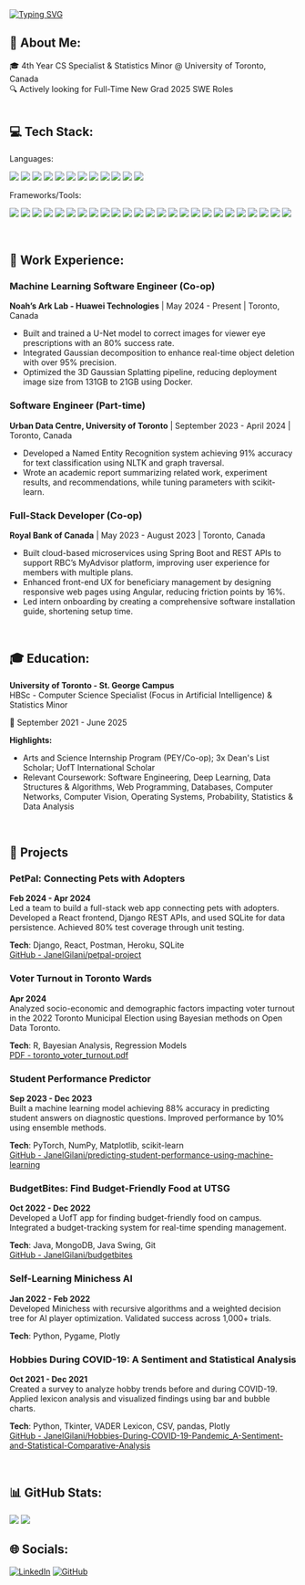 
 
<a href="https://git.io/typing-svg">
  <img id="typing-svg" src="https://readme-typing-svg.demolab.com?font=Fira+Code&weight=600&pause=1000&color=42C6FF&width=600&lines=%24+echo+%27Hello%2C+I+am+Janel+Gilani%21%27" alt="Typing SVG" />
</a>


## 💫 About Me: 
🎓 4th Year CS Specialist & Statistics Minor @ University of Toronto, Canada  
🔍 Actively looking for Full-Time New Grad 2025 SWE Roles  
<br>

## 💻 Tech Stack:

Languages:<p align="left"> 
  <img src="https://img.shields.io/badge/python-3670A0?style=for-the-badge&logo=python&logoColor=ffdd54" />
  <img src="https://img.shields.io/badge/javascript-%23F7DF1E.svg?style=for-the-badge&logo=javascript&logoColor=black" />
  <img src="https://img.shields.io/badge/typescript-%23007ACC.svg?style=for-the-badge&logo=typescript&logoColor=white" />
  <img src="https://img.shields.io/badge/java-%23ED8B00.svg?style=for-the-badge&logo=openjdk&logoColor=white" />
  <img src="https://img.shields.io/badge/c-%2300599C.svg?style=for-the-badge&logo=c&logoColor=white" />
  <img src="https://img.shields.io/badge/sql-%2300f.svg?style=for-the-badge&logo=sql&logoColor=white" />
  <img src="https://img.shields.io/badge/r-%23276DC3.svg?style=for-the-badge&logo=r&logoColor=white" />
  <img src="https://img.shields.io/badge/go-%2300ADD8.svg?style=for-the-badge&logo=go&logoColor=white" />
  <img src="https://img.shields.io/badge/html5-%23E34F26.svg?style=for-the-badge&logo=html5&logoColor=white" />
  <img src="https://img.shields.io/badge/css3-%231572B6.svg?style=for-the-badge&logo=css3&logoColor=white" />
  <img src="https://img.shields.io/badge/assembly-007ACC?style=for-the-badge&logo=assembly&logoColor=white" />
  <img src="https://img.shields.io/badge/bash-4EAA25?style=for-the-badge&logo=gnu-bash&logoColor=white" />
</p>

Frameworks/Tools:<p align="left"> 
  <img src="https://img.shields.io/badge/django-%23092E20.svg?style=for-the-badge&logo=django&logoColor=white" />
  <img src="https://img.shields.io/badge/react-%2320232a.svg?style=for-the-badge&logo=react&logoColor=%2361DAFB" />
  <img src="https://img.shields.io/badge/docker-%230db7ed.svg?style=for-the-badge&logo=docker&logoColor=white" />
  <img src="https://img.shields.io/badge/git-%23F05033.svg?style=for-the-badge&logo=git&logoColor=white" />
  <img src="https://img.shields.io/badge/spring%20boot-%236DB33F.svg?style=for-the-badge&logo=springboot&logoColor=white" />
  <img src="https://img.shields.io/badge/angular-DD0031?style=for-the-badge&logo=angular&logoColor=white" />
  <img src="https://img.shields.io/badge/jira-%230A0FFF.svg?style=for-the-badge&logo=jira&logoColor=white" />
  <img src="https://img.shields.io/badge/mongodb-%234EA94B.svg?style=for-the-badge&logo=mongodb&logoColor=white" />
  <img src="https://img.shields.io/badge/node.js-43853D?style=for-the-badge&logo=node.js&logoColor=white" />
  <img src="https://img.shields.io/badge/pytorch-EE4C2C?style=for-the-badge&logo=pytorch&logoColor=white" />
  <img src="https://img.shields.io/badge/numpy-013243?style=for-the-badge&logo=numpy&logoColor=white" />
  <img src="https://img.shields.io/badge/postgresql-316192?style=for-the-badge&logo=postgresql&logoColor=white" />
  <img src="https://img.shields.io/badge/opencv-%235C3EE8?style=for-the-badge&logo=opencv&logoColor=white" />
  <img src="https://img.shields.io/badge/scikit_learn-F7931E?style=for-the-badge&logo=scikit-learn&logoColor=white" />
  <img src="https://img.shields.io/badge/nltk-87CEEB?style=for-the-badge&logo=nltk&logoColor=white" />
  <img src="https://img.shields.io/badge/plotly-3F4F75?style=for-the-badge&logo=plotly&logoColor=white" />
  <img src="https://img.shields.io/badge/swing-7952B3?style=for-the-badge&logo=swing&logoColor=white" />
  <img src="https://img.shields.io/badge/tkinter-0678BE?style=for-the-badge&logo=tkinter&logoColor=white" />
  <img src="https://img.shields.io/badge/pandas-130654?style=for-the-badge&logo=pandas&logoColor=white" />
  <img src="https://img.shields.io/badge/pygame-051D3F?style=for-the-badge&logo=pygame&logoColor=white" />
  <img src="https://img.shields.io/badge/oracle-FF0000?style=for-the-badge&logo=oracle&logoColor=white" />
  <img src="https://img.shields.io/badge/unix%20shell-5391FE?style=for-the-badge&logo=unix-shell&logoColor=white" />
  <img src="https://img.shields.io/badge/postman-FF6C37?style=for-the-badge&logo=postman&logoColor=white" />
  <img src="https://img.shields.io/badge/mockito-FFA500?style=for-the-badge&logo=mockito&logoColor=white" />
  <img src="https://img.shields.io/badge/matplotlib-%23EE4C2C.svg?style=for-the-badge&logo=matplotlib&logoColor=white" />
</p>
<br>



## 💼 Work Experience:

### **Machine Learning Software Engineer** (Co-op)  
**Noah’s Ark Lab - Huawei Technologies** | May 2024 - Present | Toronto, Canada  
- Built and trained a U-Net model to correct images for viewer eye prescriptions with an 80% success rate.  
- Integrated Gaussian decomposition to enhance real-time object deletion with over 95% precision.  
- Optimized the 3D Gaussian Splatting pipeline, reducing deployment image size from 131GB to 21GB using Docker.

### **Software Engineer** (Part-time)  
**Urban Data Centre, University of Toronto** | September 2023 - April 2024 | Toronto, Canada  
- Developed a Named Entity Recognition system achieving 91% accuracy for text classification using NLTK and graph traversal.  
- Wrote an academic report summarizing related work, experiment results, and recommendations, while tuning parameters with scikit-learn.

### **Full-Stack Developer** (Co-op)  
**Royal Bank of Canada** | May 2023 - August 2023 | Toronto, Canada  
- Built cloud-based microservices using Spring Boot and REST APIs to support RBC’s MyAdvisor platform, improving user experience for members with multiple plans.  
- Enhanced front-end UX for beneficiary management by designing responsive web pages using Angular, reducing friction points by 16%.  
- Led intern onboarding by creating a comprehensive software installation guide, shortening setup time.   
<br>



## 🎓 Education:  
**University of Toronto - St. George Campus**  
HBSc - Computer Science Specialist (Focus in Artificial Intelligence) & Statistics Minor

📅 September 2021 - June 2025  

**Highlights:**  
- Arts and Science Internship Program (PEY/Co-op); 3x Dean's List Scholar; UofT International Scholar  
- Relevant Coursework: Software Engineering, Deep Learning, Data Structures & Algorithms, Web Programming, Databases, Computer Networks, Computer Vision, Operating Systems, Probability, Statistics & Data Analysis

<br>


## 📂 Projects

### PetPal: Connecting Pets with Adopters
**Feb 2024 - Apr 2024**  
Led a team to build a full-stack web app connecting pets with adopters. Developed a React frontend, Django REST APIs, and used SQLite for data persistence. Achieved 80% test coverage through unit testing.

**Tech**: Django, React, Postman, Heroku, SQLite  
[GitHub - JanelGilani/petpal-project](https://github.com/JanelGilani/petpal-project)



### Voter Turnout in Toronto Wards
**Apr 2024**  
Analyzed socio-economic and demographic factors impacting voter turnout in the 2022 Toronto Municipal Election using Bayesian methods on Open Data Toronto.

**Tech**: R, Bayesian Analysis, Regression Models  
[PDF - toronto_voter_turnout.pdf](https://www.linkedin.com/in/janel-gilani/details/projects/1727212042318/single-media-viewer?type=DOCUMENT&profileId=ACoAAC8gQewBepRoSxQODXcyy6WIMlLzDN_M3Js&lipi=urn%3Ali%3Apage%3Ad_flagship3_profile_view_base_projects_details%3B3zXYzdK8QUOHmMOTchddyw%3D%3D)



### Student Performance Predictor
**Sep 2023 - Dec 2023**  
Built a machine learning model achieving 88% accuracy in predicting student answers on diagnostic questions. Improved performance by 10% using ensemble methods.

**Tech**: PyTorch, NumPy, Matplotlib, scikit-learn  
[GitHub - JanelGilani/predicting-student-performance-using-machine-learning](https://github.com/JanelGilani/predicting-student-performance-using-machine-learning)



### BudgetBites: Find Budget-Friendly Food at UTSG
**Oct 2022 - Dec 2022**  
Developed a UofT app for finding budget-friendly food on campus. Integrated a budget-tracking system for real-time spending management.

**Tech**: Java, MongoDB, Java Swing, Git  
[GitHub - JanelGilani/budgetbites](https://github.com/JanelGilani/budgetbites)



### Self-Learning Minichess AI
**Jan 2022 - Feb 2022**  
Developed Minichess with recursive algorithms and a weighted decision tree for AI player optimization. Validated success across 1,000+ trials.

**Tech**: Python, Pygame, Plotly



### Hobbies During COVID-19: A Sentiment and Statistical Analysis
**Oct 2021 - Dec 2021**  
Created a survey to analyze hobby trends before and during COVID-19. Applied lexicon analysis and visualized findings using bar and bubble charts.

**Tech**: Python, Tkinter, VADER Lexicon, CSV, pandas, Plotly  
[GitHub - JanelGilani/Hobbies-During-COVID-19-Pandemic_A-Sentiment-and-Statistical-Comparative-Analysis](https://github.com/JanelGilani/Hobbies-During-COVID-19-Pandemic_A-Sentiment-and-Statistical-Comparative-Analysis)

<br>


## 📊 GitHub Stats:
![](https://github-readme-streak-stats.herokuapp.com/?user=JanelGilani&theme=dark&hide_border=false)  ![](https://github-readme-stats.vercel.app/api/top-langs/?username=JanelGilani&theme=dark&hide_border=false&include_all_commits=true&count_private=true&layout=compact)
<br>

## 🌐 Socials:
[![LinkedIn](https://img.shields.io/badge/LinkedIn-%230077B5.svg?style=for-the-badge&logo=linkedin&logoColor=white)](https://linkedin.com/in/janel-gilani/) [![GitHub](https://img.shields.io/badge/GitHub-%2312100E.svg?style=for-the-badge&logo=github&logoColor=white)](https://github.com/JanelGilani)


